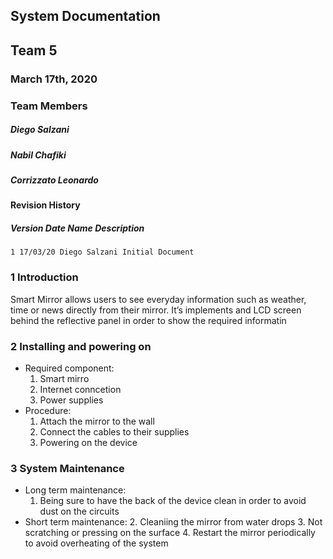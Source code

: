 ## System Documentation

## Team 5

### March 17th, 2020

### Team Members

##### Diego Salzani

##### Nabil Chafiki

##### Corrizzato Leonardo


#### Revision History

##### Version Date Name Description

```
1 17/03/20 Diego Salzani Initial Document
```

### 1 Introduction

Smart Mirror allows users to see everyday information such as weather, time or news directly
from their mirror. It’s implements and LCD screen behind the reflective panel in order to show the
required informatin

### 2 Installing and powering on

- Required component:
    1. Smart mirro
    2. Internet conncetion
    3. Power supplies
- Procedure:
    1. Attach the mirror to the wall
    2. Connect the cables to their supplies
    3. Powering on the device

### 3 System Maintenance

- Long term maintenance:
    1. Being sure to have the back of the device clean in order to avoid dust on the circuits
- Short term maintenance:
    2. Cleaniing the mirror from water drops
    3. Not scratching or pressing on the surface
    4. Restart the mirror periodically to avoid overheating of the system


